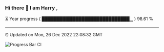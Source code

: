 ### Hi there 👋 I am Harry , 

⏳ Year progress { █████████████████████████████▁ } 98.61 %

---

⏰ Updated on Mon, 26 Dec 2022 22:08:32 GMT

![Progress Bar CI](https://github.com/duykhang68/duykhang68/workflows/Progress%20Bar%20CI/badge.svg)
